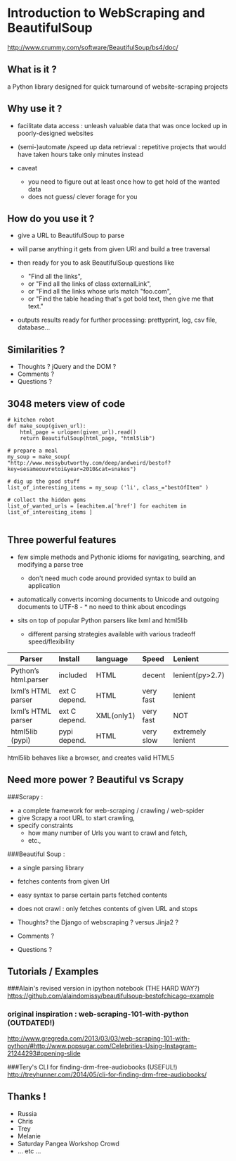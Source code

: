 Introduction to WebScraping and BeautifulSoup
====================================

http://www.crummy.com/software/BeautifulSoup/bs4/doc/

What is it ?
--------------
a Python library designed for quick turnaround of website-scraping projects

Why use it ?
---------------
* facilitate data access : unleash valuable data that was once locked up in poorly-designed websites

* (semi-)automate /speed up data retrieval : repetitive  projects that would have taken hours take only minutes instead 

* caveat
  * you need to figure out at least once how to get hold of the wanted data
  * does not guess/ clever forage for you

How do you use it ?
--------------------------

* give a URL to BeautifulSoup to parse

* will parse anything it gets from given URl and build a tree traversal

* then ready for you to ask BeautifulSoup questions like
  * "Find all the links", 
  * or "Find all the links of class externalLink", 
  * or "Find all the links whose urls match "foo.com", 
  * or "Find the table heading that's got bold text, then give me that text."

* outputs results ready for further processing: prettyprint, log, csv file, database...


Similarities ?
-----------------

* Thoughts ?   jQuery and the DOM ?
* Comments ?
* Questions ?


3048 meters view of code
------------------------

```
# kitchen robot
def make_soup(given_url):
    html_page = urlopen(given_url).read()
    return BeautifulSoup(html_page, "html5lib")
 
# prepare a meal
my_soup = make_soup( "http://www.messybutworthy.com/deep/andweird/bestof?key=sesameouvretoi&year=2010&cat=snakes")

# dig up the good stuff
list_of_interesting_items = my_soup ('li', class_="bestOfItem" )

# collect the hidden gems
list_of_wanted_urls = [eachitem.a['href'] for eachitem in list_of_interesting_items ]
    
```


Three powerful features
--------------------------------

* few simple methods and Pythonic idioms for navigating, searching, and modifying a parse tree
  * don't need much code around provided syntax to build an application

* automatically converts incoming documents to Unicode and outgoing documents to UTF-8 -  * no need to think about encodings

* sits on top of popular Python parsers like lxml and html5lib
  * different parsing strategies available with various tradeoff speed/flexibility
 
| Parser               | Install     | language  |  Speed   |Lenient           |
|----------------------|:------------|:----------|:---------|:-----------------|
| Python’s html.parser | included    | HTML      | decent   |lenient(py>2.7)   |
| lxml’s HTML parser   |ext C depend.| HTML      |very fast |lenient           |
| lxml’s HTML parser   |ext C depend.| XML(only1)|very fast |  NOT             |
| html5lib (pypi)      | pypi depend.| HTML      |very slow |extremely lenient |
 

html5lib behaves like a browser, and creates valid HTML5 


Need more power ? Beautiful vs Scrapy
-----------------------------------------------------

###Scrapy :  

* a complete framework for web-scraping / crawling / web-spider
* give Scrapy a root URL to start crawling, 
* specify constraints
  * how many number of Urls you want to crawl and fetch,
  * etc., 

###Beautiful Soup :  

* a single parsing library 
* fetches contents from given Url 
* easy syntax to parse certain parts fetched contents
* does not crawl : only fetches contents of given URL and stops

   
* Thoughts?  the Django of webscraping ? versus Jinja2 ?
* Comments ?
* Questions ?


Tutorials / Examples
---------------------------

###Alain's revised version in ipython notebook  (THE HARD WAY?)
https://github.com/alaindomissy/beautifulsoup-bestofchicago-example


### original inspiration : web-scraping-101-with-python (OUTDATED!)
http://www.gregreda.com/2013/03/03/web-scraping-101-with-python/#http://www.popsugar.com/Celebrities-Using-Instagram-21244293#opening-slide


###Tery's CLI for finding-drm-free-audiobooks (USEFUL!)
http://treyhunner.com/2014/05/cli-for-finding-drm-free-audiobooks/


Thanks !
--------
* Russia
* Chris
* Trey
* Melanie
* Saturday Pangea Workshop Crowd
* ... etc ...

